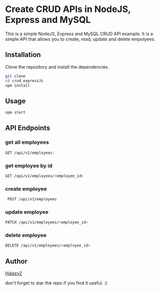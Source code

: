 # Create CRUD APIs in NodeJS, Express and MySQL

This is a simple NodeJS, Express and MySQL CRUD API example. 
It is a simple API that allows you to create, read, update and delete empolyees.

## Installation

Clone the repository and install the dependencies.

```bash
git clone
cd crud_expressJs
npm install
```

## Usage

```bash
npm start
```

## API Endpoints

### get all employees

```bash
GET /api/v1/employees:
```

### get employee by id

```bash
GET /api/v1/employees/<employee_id>
```

### create employee

```bash
 POST /api/v1/employees
```

### update employee

```bash
PATCH /api/v1/employees/<employee_id>
```

### delete employee

```bash
DELETE /api/v1/employees/<employee_id>
```

## Author 
[Halazv2](https://github.com/Halazv2) 

don't forget to star the repo if you find it useful. :) 


